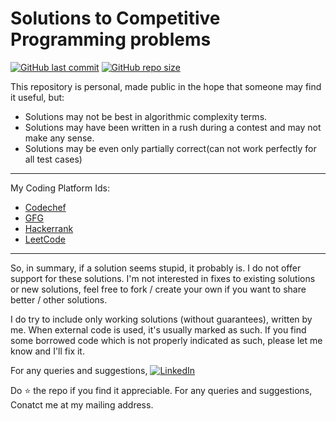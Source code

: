 # Solutions to Competitive Programming problems

[![GitHub last commit](https://img.shields.io/github/last-commit/imkashyap/Competitive-Programming)](https://github.com/imkashyap/Competitive-Programming/commits/master)
[![GitHub repo size](https://img.shields.io/github/repo-size/imkashyap/Competitive-Programming)](https://github.com/imkashyap/Competitive-Programming/archive/master.zip)

This repository is personal, made public in the hope that someone may find it useful, but:
 -   Solutions may not be best in algorithmic complexity terms.
 -   Solutions may have been written in a rush during a contest and may not make any sense.
 -   Solutions may be even only partially correct(can not work perfectly for all test cases)
***
My Coding Platform Ids:
 - [Codechef](https://www.codechef.com/users/imkashyap/)
 - [GFG](https://auth.geeksforgeeks.org/user/imkashyap/practice/)
 - [Hackerrank](https://www.hackerrank.com/imkashyap)
 - [LeetCode](https://leetcode.com/imkashyap/)

***

So, in summary, if a solution seems stupid, it probably is. I do not offer support for these solutions. I'm not interested in fixes to existing solutions or new solutions, feel free to fork / create your own if you want to share better / other solutions.

I do try to include only working solutions (without guarantees), written by me. When external code is used, it's usually marked as such. If you find some borrowed code which is not properly indicated as such, please let me know and I'll fix it.

 For any queries and suggestions,
[![LinkedIn](https://img.shields.io/badge/LinkedIn-RahulKashyap-blue.svg)](https://www.linkedin.com/in/rahul-kashyap-230577195/)

Do :star: the repo if you find it appreciable. For any queries and suggestions, Conatct me at my mailing address.
